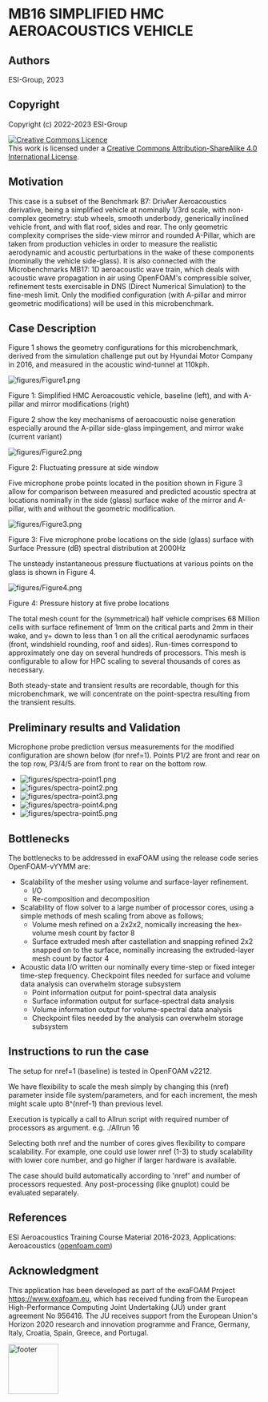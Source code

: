 # MB16 SIMPLIFIED HMC AEROACOUSTICS VEHICLE


## Authors
ESI-Group, 2023


## Copyright
Copyright (c) 2022-2023 ESI-Group

<a rel="license" href="http://creativecommons.org/licenses/by-sa/4.0/"><img alt="Creative Commons Licence" style="border-width:0" src="https://i.creativecommons.org/l/by-sa/4.0/88x31.png" /></a><br />This work is licensed under a <a rel="license" href="http://creativecommons.org/licenses/by-sa/4.0/">Creative Commons Attribution-ShareAlike 4.0 International License</a>.


## Motivation
This case is a subset of the Benchmark B7: DrivAer Aeroacoustics derivative, being a simplified vehicle at nominally 1/3rd scale, with non-complex geometry: stub wheels, smooth underbody, generically inclined vehicle front, and with flat roof, sides and rear. The only geometric complexity comprises the side-view mirror and rounded A-Pillar, which are taken from production vehicles in order to measure the realistic aerodynamic and acoustic perturbations in the wake of these components (nominally the vehicle side-glass).
It is also connected with the Microbenchmarks MB17: 1D aeroacoustic wave train, which deals with acoustic wave propagation in air using OpenFOAM's compressible solver, refinement tests exercisable in DNS (Direct Numerical Simulation) to the fine-mesh limit.
Only the modified configuration (with A-pillar and mirror geometric modifications) will be used in this microbenchmark.


## Case Description
Figure 1 shows the geometry configurations for this microbenchmark, derived from the simulation challenge put out by Hyundai Motor Company in 2016, and measured in the acoustic wind-tunnel at 110kph.

![figures/Figure1.png](figures/Figure1.png)

Figure 1: Simplified HMC Aeroacoustic vehicle, baseline (left), and with A-pillar and mirror modifications (right)


Figure 2 show the key mechanisms of aeroacoustic noise generation especially around the A-pillar side-glass impingement, and mirror wake (current variant)

![figures/Figure2.png](figures/Figure2.png)

Figure 2: Fluctuating pressure at side window

Five microphone probe points located in the position shown in Figure 3 allow for comparison between measured and predicted acoustic spectra at locations nominally in the side (glass) surface wake of the mirror and A-pillar, with and without the geometric modification.

![figures/Figure3.png](figures/Figure3.png)

Figure 3: Five microphone probe locations on the side (glass) surface with Surface Pressure (dB) spectral distribution at 2000Hz

The unsteady instantaneous pressure fluctuations at various points on the glass is shown in Figure 4.

![figures/Figure4.png](figures/Figure4.png)

Figure 4: Pressure history at five probe locations

The total mesh count for the (symmetrical) half vehicle comprises 68 Million cells with surface refinement of 1mm on the critical parts and 2mm in their wake, and y+ down to less than 1 on all the critical aerodynamic surfaces (front, windshield rounding, roof and sides).
Run-times correspond to approximately one day on several hundreds of processors. This mesh is configurable to allow for HPC scaling to several thousands of cores as necessary.

Both steady-state and transient results are recordable, though for this microbenchmark, we will concentrate on the point-spectra resulting from the transient results.


## Preliminary results and Validation
Microphone probe prediction versus measurements for the modified configuration are shown below (for nref=1). Points P1/2 are front and rear on the top row, P3/4/5 are from front to rear on the bottom row.
  - ![figures/spectra-point1.png](figures/spectra-point1.png "Point 1")
  - ![figures/spectra-point2.png](figures/spectra-point2.png "Point 2")
  - ![figures/spectra-point3.png](figures/spectra-point3.png "Point 3")
  - ![figures/spectra-point4.png](figures/spectra-point4.png "Point 4")
  - ![figures/spectra-point5.png](figures/spectra-point5.png "Point 5")


## Bottlenecks
The bottlenecks to be addressed in exaFOAM using the release code series OpenFOAM-vYYMM are:
  - Scalability of the mesher using volume and surface-layer refinement.
    - I/O
    - Re-composition and decomposition
  - Scalability of flow solver to a large number of processor cores, using a simple methods of mesh scaling from above as follows;
    - Volume mesh refined on a 2x2x2, nomically increasing the hex-volume mesh count by factor 8
    - Surface extruded mesh after castellation and snapping refined 2x2 snapped on to the surface, nominally increasing the extruded-layer mesh count by factor 4
  - Acoustic data I/O written our nominally every time-step or fixed integer time-step frequency. Checkpoint files needed for surface and volume data analysis can overwhelm storage subsystem
    - Point information output for point-spectral data analysis
    - Surface information output for surface-spectral data analysis
    - Volume information output for volume-spectral data analysis
    - Checkpoint files needed by the analysis can overwhelm storage subsystem


## Instructions to run the case
The setup for nref=1 (baseline) is tested in OpenFOAM v2212.

We have flexibility to scale the mesh simply by changing this (nref) parameter inside file system/parameters, and for each increment, the mesh might scale upto 8^(nref-1) than previous level.

Execution is typically a call to Allrun script with required number of processors as argument. e.g. ./Allrun 16

Selecting both nref and the number of cores gives flexibility to compare scalability. For example, one could use lower nref (1-3) to study scalability with lower core number, and go higher if larger hardware is available.

The case should build automatically according to 'nref' and number of processors requested. Any post-processing (like gnuplot) could be evaluated separately.


## References
ESI Aeroacoustics Training Course Material 2016-2023, Applications: Aeroacoustics (<a href="https://www.openfoam.com">openfoam.com</a>)


## Acknowledgment
This application has been developed as part of the exaFOAM Project https://www.exafoam.eu, which has received funding from the European High-Performance Computing Joint Undertaking (JU) under grant agreement No 956416. The JU receives support from the European Union's Horizon 2020 research and innovation programme and France, Germany, Italy, Croatia, Spain, Greece, and Portugal.

<img src="figures/Footer_Logos.jpg" alt="footer" height="100">

